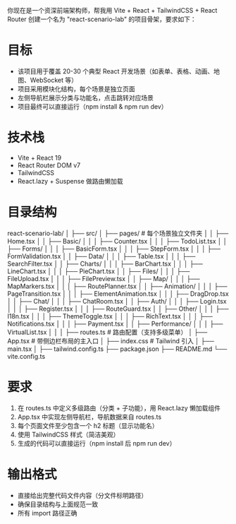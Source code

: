 你现在是一个资深前端架构师，帮我用 Vite + React + TailwindCSS + React Router 创建一个名为 "react-scenario-lab" 的项目骨架，要求如下：

# 目标
- 该项目用于覆盖 20-30 个典型 React 开发场景（如表单、表格、动画、地图、WebSocket 等）
- 项目采用模块化结构，每个场景是独立页面
- 左侧导航栏展示分类与功能名，点击跳转对应场景
- 项目最终可以直接运行（npm install & npm run dev）

# 技术栈
- Vite + React 19
- React Router DOM v7
- TailwindCSS
- React.lazy + Suspense 做路由懒加载

# 目录结构
react-scenario-lab/
│
├── src/
│   ├── pages/                  # 每个场景独立文件夹
│   │   ├── Home.tsx
│   │   ├── Basic/
│   │   │   ├── Counter.tsx
│   │   │   ├── TodoList.tsx
│   │   ├── Forms/
│   │   │   ├── BasicForm.tsx
│   │   │   ├── StepForm.tsx
│   │   │   ├── FormValidation.tsx
│   │   ├── Data/
│   │   │   ├── Table.tsx
│   │   │   ├── SearchFilter.tsx
│   │   ├── Charts/
│   │   │   ├── BarChart.tsx
│   │   │   ├── LineChart.tsx
│   │   │   ├── PieChart.tsx
│   │   ├── Files/
│   │   │   ├── FileUpload.tsx
│   │   │   ├── FilePreview.tsx
│   │   ├── Map/
│   │   │   ├── MapMarkers.tsx
│   │   │   ├── RoutePlanner.tsx
│   │   ├── Animation/
│   │   │   ├── PageTransition.tsx
│   │   │   ├── ElementAnimation.tsx
│   │   │   ├── DragDrop.tsx
│   │   ├── Chat/
│   │   │   ├── ChatRoom.tsx
│   │   ├── Auth/
│   │   │   ├── Login.tsx
│   │   │   ├── Register.tsx
│   │   │   ├── RouteGuard.tsx
│   │   ├── Other/
│   │   │   ├── I18n.tsx
│   │   │   ├── ThemeToggle.tsx
│   │   │   ├── RichText.tsx
│   │   │   ├── Notifications.tsx
│   │   │   ├── Payment.tsx
│   │   ├── Performance/
│   │   │   ├── VirtualList.tsx
│   │
│   ├── routes.ts                # 路由配置（支持多级菜单）
│   ├── App.tsx                   # 带侧边栏布局的主入口
│   ├── index.css                 # Tailwind 引入
│   ├── main.tsx
│
├── tailwind.config.ts
├── package.json
├── README.md
└── vite.config.ts

# 要求
1. 在 routes.ts 中定义多级路由（分类 + 子功能），用 React.lazy 懒加载组件
2. App.tsx 中实现左侧导航栏，导航数据来自 routes.ts
3. 每个页面文件至少包含一个 h2 标题（显示功能名）
4. 使用 TailwindCSS 样式（简洁美观）
5. 生成的代码可以直接运行（npm install 后 npm run dev）

# 输出格式
- 直接给出完整代码文件内容（分文件标明路径）
- 确保目录结构与上面规范一致
- 所有 import 路径正确

